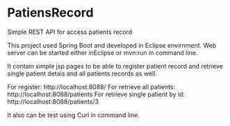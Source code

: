 # PatiensRecord
Simple REST API for access patients record

This project used Spring Boot and developed in Eclipse envirnment.
Web server can be started either inEclipse or mvn:run in command line.

It contain simple jsp pages to be able to register patient record and retrieve single patient detais and all patients records as well.

For register:
http://localhost:8088/
For retrieve all patients:
http://localhost:8088/patients
For retrieve single patient by id:
http://localhost:8088/patients/3

It also can be test using Curl in command line.
